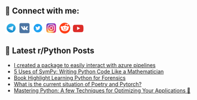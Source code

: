 ## 🔎 Connect with me:
[<img src="https://github.com/bullbesh/bullbesh/blob/main/images/Telegram.png" width="32" height="32" />](https://t.me/bullbesh)
[<img src="https://github.com/bullbesh/bullbesh/blob/main/images/VK.png" width="32" height="32" />](https://vk.com/bullbesh)
[<img src="https://github.com/bullbesh/bullbesh/blob/main/images/Twitter.png" width="32" height="32" />](https://twitter.com/bullbesh1)
[<img src="https://github.com/bullbesh/bullbesh/blob/main/images/Instagram.png" width="32" height="32" />](https://www.instagram.com/bullbesh)
[<img src="https://github.com/bullbesh/bullbesh/blob/main/images/Reddit.png" width="32" height="32" />](https://www.reddit.com/user/bullbesh)
[<img src="https://github.com/bullbesh/bullbesh/blob/main/images/YouTube.png" width="32" height="32" />](https://www.youtube.com/channel/UCtfjRs6uzgq5mfm8S06WTcg)

## 📕 Latest r/Python Posts
<!-- BLOG-POST-LIST:START -->
- [I created a package to easily interact with azure pipelines](https://www.reddit.com/r/Python/comments/15pg6qn/i_created_a_package_to_easily_interact_with_azure/)
- [5 Uses of SymPy: Writing Python Code Like a Mathematician](https://www.reddit.com/r/Python/comments/15pfuyl/5_uses_of_sympy_writing_python_code_like_a/)
- [Book Highlight Learning Python for Forensics](https://www.reddit.com/r/Python/comments/15pbeqm/book_highlight_learning_python_for_forensics/)
- [What is the current situation of Poetry and Pytorch?](https://www.reddit.com/r/Python/comments/15pba7o/what_is_the_current_situation_of_poetry_and/)
- [Mastering Python: A few Techniques for Optimizing Your Applications 🐍](https://www.reddit.com/r/Python/comments/15p92ze/mastering_python_a_few_techniques_for_optimizing/)
<!-- BLOG-POST-LIST:END -->
